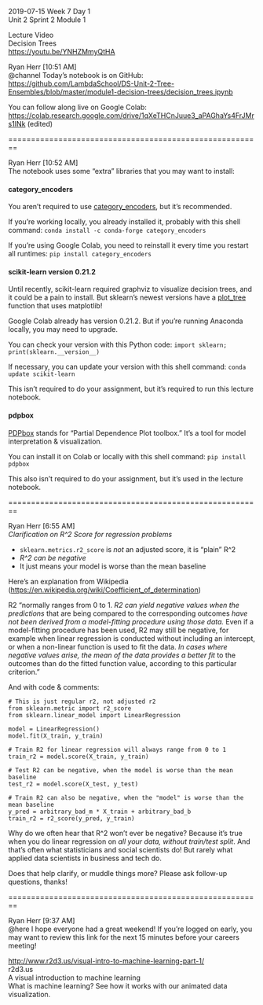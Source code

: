 
2019-07-15 Week 7 Day 1  
Unit 2 Sprint 2 Module 1   

Lecture Video  
Decision Trees  
https://youtu.be/YNHZMmyQtHA

Ryan Herr [10:51 AM]  
@channel Today’s notebook is on GitHub:   
https://github.com/LambdaSchool/DS-Unit-2-Tree-Ensembles/blob/master/module1-decision-trees/decision_trees.ipynb  

You can follow along live on Google Colab:  
https://colab.research.google.com/drive/1qXeTHCnJuue3_aPAGhaYs4FrJMrs1INk (edited) 

========================================================

Ryan Herr [10:52 AM]  
The notebook uses some “extra” libraries that you may want to install:

#### category_encoders

You aren’t required to use [category_encoders](https://github.com/scikit-learn-contrib/categorical-encoding), but it’s recommended.

If you’re working locally, you already installed it, probably with this shell command: `conda install -c conda-forge category_encoders`

If you’re using Google Colab, you need to reinstall it every time you restart all runtimes: `pip install category_encoders`

#### scikit-learn version 0.21.2

Until recently, scikit-learn required graphviz to visualize decision trees, and it could be a pain to install. But sklearn’s newest versions have a [plot_tree](https://scikit-learn.org/stable/modules/generated/sklearn.tree.plot_tree.html) function that uses matplotlib!  

Google Colab already has version 0.21.2. But if you’re running Anaconda locally, you may need to upgrade.

You can check your version with this Python code: `import sklearn; print(sklearn.__version__)`

If necessary, you can update your version with this shell command: `conda update scikit-learn`

This isn’t required to do your assignment, but it’s required to run this lecture notebook.

#### pdpbox

[PDPbox](https://github.com/SauceCat/PDPbox) stands for “Partial Dependence Plot toolbox.” It’s a tool for model interpretation & visualization.

You can install it on Colab or locally with this shell command: `pip install pdpbox`

This also isn’t required to do your assignment, but it’s used in the lecture notebook.

========================================================

Ryan Herr [6:55 AM]  
*Clarification on R^2 Score for regression problems*  

- `sklearn.metrics.r2_score` is _not_ an adjusted score, it is “plain” R^2  
- *R^2 _can_ be negative*  
- It just means your model is worse than the mean baseline  

Here’s an explanation from Wikipedia (https://en.wikipedia.org/wiki/Coefficient_of_determination)  

R2 “normally ranges from 0 to 1. *R2 can yield negative values when the predictions* that are being compared to the corresponding outcomes *have not been derived from a model-fitting procedure _using those data._* Even if a model-fitting procedure has been used, R2 may still be negative, for example when linear regression is conducted without including an intercept, or when a non-linear function is used to fit the data. *In cases where negative values arise, the mean of the data provides a better fit* to the outcomes than do the fitted function value, according to this particular criterion.”  

And with code & comments:  
```
# This is just regular r2, not adjusted r2  
from sklearn.metric import r2_score  
from sklearn.linear_model import LinearRegression  

model = LinearRegression()  
model.fit(X_train, y_train)

# Train R2 for linear regression will always range from 0 to 1  
train_r2 = model.score(X_train, y_train)  

# Test R2 can be negative, when the model is worse than the mean baseline  
test_r2 = model.score(X_test, y_test)  

# Train R2 can also be negative, when the "model" is worse than the mean baseline  
y_pred = arbitrary_bad_m * X_train + arbitrary_bad_b  
train_r2 = r2_score(y_pred, y_train)  
```  

Why do we often hear that R^2 won’t ever be negative? Because it’s true when you do linear regression on _all your data, without train/test split_. And that’s often what statisticians and social scientists do! But rarely what applied data scientists in business and tech do.  

Does that help clarify, or muddle things more? Please ask follow-up questions, thanks!  

========================================================

Ryan Herr [9:37 AM]  
@here I hope everyone had a great weekend! If you’re logged on early, you may want to review this link for the next 15 minutes before your careers meeting!  

http://www.r2d3.us/visual-intro-to-machine-learning-part-1/  
r2d3.us  
A visual introduction to machine learning  
What is machine learning? See how it works with our animated data visualization.   
